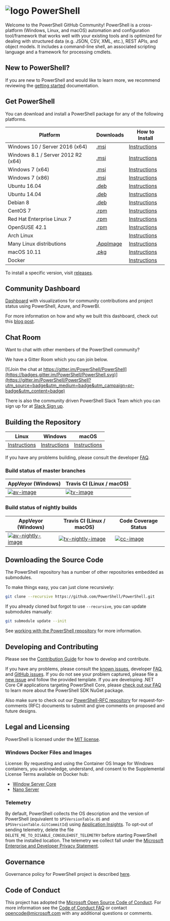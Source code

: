 # ![logo][] PowerShell

Welcome to the PowerShell GitHub Community!
PowerShell is a cross-platform (Windows, Linux, and macOS) automation and configuration tool/framework
that works well with your existing tools and is optimized for dealing with structured data
(e.g. JSON, CSV, XML, etc.), REST APIs, and object models.  It includes a command-line shell, an
associated scripting language and a framework for processing cmdlets.

[logo]: assets/Powershell_64.png

## New to PowerShell?

If you are new to PowerShell and would like to learn more, we recommend reviewing the [getting started][] documentation.

[getting started]: docs/learning-powershell

## Get PowerShell

You can download and install a PowerShell package for any of the following platforms.

| Platform                           | Downloads              | How to Install                |
| ---------------------------------- | ---------------------- | ----------------------------- |
| Windows 10 / Server 2016 (x64)     | [.msi][rl-windows10]   | [Instructions][in-windows]    |
| Windows 8.1 / Server 2012 R2 (x64) | [.msi][rl-windows81]   | [Instructions][in-windows]    |
| Windows 7 (x64)                    | [.msi][rl-windows7-64] | [Instructions][in-windows]    |
| Windows 7 (x86)                    | [.msi][rl-windows7-86] | [Instructions][in-windows]    |
| Ubuntu 16.04                       | [.deb][rl-ubuntu16]    | [Instructions][in-ubuntu16]   |
| Ubuntu 14.04                       | [.deb][rl-ubuntu14]    | [Instructions][in-ubuntu14]   |
| Debian 8                           | [.deb][rl-ubuntu14]    | [Instructions][in-deb8]       |
| CentOS 7                           | [.rpm][rl-centos]      | [Instructions][in-centos]     |
| Red Hat Enterprise Linux 7         | [.rpm][rl-centos]      | [Instructions][in-rhel7]      |
| OpenSUSE 42.1                      | [.rpm][rl-opensuse421] | [Instructions][in-opensuse421]|
| Arch Linux                         |                        | [Instructions][in-archlinux]  |
| Many Linux distributions           | [.AppImage][rl-ai]     | [Instructions][in-appimage]   |
| macOS 10.11                        | [.pkg][rl-macos]       | [Instructions][in-macos]      |
| Docker                             |                        | [Instructions][in-docker]     |

[rl-windows10]: https://github.com/PowerShell/PowerShell/releases/download/v6.0.0-beta.1/PowerShell-6.0.0-beta.1-win10-win2016-x64.msi
[rl-windows81]: https://github.com/PowerShell/PowerShell/releases/download/v6.0.0-beta.1/PowerShell-6.0.0-beta.1-win81-win2012r2-x64.msi
[rl-windows7-64]: https://github.com/PowerShell/PowerShell/releases/download/v6.0.0-alpha.18/PowerShell-6.0.0-alpha.18-win7-win2008r2-x64.msi
[rl-windows7-86]: https://github.com/PowerShell/PowerShell/releases/download/v6.0.0-alpha.18/PowerShell-6.0.0-alpha.18-win7-x86.msi
[rl-ubuntu16]: https://github.com/PowerShell/PowerShell/releases/download/v6.0.0-beta.1/powershell_6.0.0-beta.1-1ubuntu1.16.04.1_amd64.deb
[rl-ubuntu14]: https://github.com/PowerShell/PowerShell/releases/download/v6.0.0-beta.1/powershell_6.0.0-beta.1-1ubuntu1.14.04.1_amd64.deb
[rl-centos]: https://github.com/PowerShell/PowerShell/releases/download/v6.0.0-beta.1/powershell-6.0.0_beta.1-1.el7.centos.x86_64.rpm
[rl-ai]: https://github.com/PowerShell/PowerShell/releases/download/v6.0.0-beta.1/PowerShell-6.0.0-beta.1-x86_64.AppImage
[rl-macos]: https://github.com/PowerShell/PowerShell/releases/download/v6.0.0-beta.1/powershell-6.0.0-beta.1-osx.10.12-x64.pkg
[rl-opensuse421]: https://github.com/PowerShell/PowerShell/releases/download/v6.0.0-beta.1/powershell-6.0.0_beta.1-1.suse.42.1.x86_64.rpm

[installation]: docs/installation
[in-windows]: docs/installation/windows.md#msi
[in-ubuntu14]: docs/installation/linux.md#ubuntu-1404
[in-ubuntu16]: docs/installation/linux.md#ubuntu-1604
[in-deb8]: docs/installation/linux.md#debian-8
[in-centos]: docs/installation/linux.md#centos-7
[in-rhel7]: docs/installation/linux.md#red-hat-enterprise-linux-rhel-7
[in-archlinux]: docs/installation/linux.md#arch-linux
[in-appimage]: docs/installation/linux.md#linux-appimage
[in-macos]: docs/installation/linux.md#macos-1011
[in-docker]: docker
[in-opensuse421]: docs/installation/linux.md#opensuse-421

To install a specific version, visit [releases](https://github.com/PowerShell/PowerShell/releases).

## Community Dashboard

[Dashboard](https://aka.ms/psgithubbi) with visualizations for community contributions and project status using PowerShell, Azure, and PowerBI.

For more information on how and why we built this dashboard, check out this [blog post](https://blogs.msdn.microsoft.com/powershell/2017/01/31/powershell-open-source-community-dashboard/).

## Chat Room

Want to chat with other members of the PowerShell community?

We have a Gitter Room which you can join below.

[![Join the chat at https://gitter.im/PowerShell/PowerShell](https://badges.gitter.im/PowerShell/PowerShell.svg)](https://gitter.im/PowerShell/PowerShell?utm_source=badge&utm_medium=badge&utm_campaign=pr-badge&utm_content=badge)

There is also the community driven PowerShell Slack Team which you can sign up for at [Slack Sign up].

[Slack Sign up]: http://slack.poshcode.org

## Building the Repository

| Linux                    | Windows                    | macOS                   |
|--------------------------|----------------------------|------------------------|
| [Instructions][bd-linux] | [Instructions][bd-windows] | [Instructions][bd-macOS] |

If you have any problems building, please consult the developer [FAQ][].

### Build status of master branches

| AppVeyor (Windows)       | Travis CI (Linux / macOS) |
|--------------------------|--------------------------|
| [![av-image][]][av-site] | [![tv-image][]][tv-site] |

### Build status of nightly builds

| AppVeyor (Windows)       | Travis CI (Linux / macOS) | Code Coverage Status |
|--------------------------|---------------------------|----------------------|
| [![av-nightly-image][]][av-nightly-site] | [![tv-nightly-image][]][tv-site] | [![cc-image][]][cc-site] |

[bd-linux]: docs/building/linux.md
[bd-windows]: docs/building/windows-core.md
[bd-macOS]: docs/building/macos.md

[FAQ]: docs/FAQ.md

[tv-image]: https://travis-ci.org/PowerShell/PowerShell.svg?branch=master
[tv-site]: https://travis-ci.org/PowerShell/PowerShell/branches
[av-image]: https://ci.appveyor.com/api/projects/status/nsng9iobwa895f98/branch/master?svg=true
[av-site]: https://ci.appveyor.com/project/PowerShell/powershell
[tv-nightly-image]: https://jimtru1979.blob.core.windows.net/badges/DailyBuildStatus.svg
[av-nightly-image]: https://ci.appveyor.com/api/projects/status/46yd4jogtm2jodcq?svg=true
[av-nightly-site]: https://ci.appveyor.com/project/PowerShell/powershell-f975h
[cc-site]: https://coveralls.io/github/PowerShell/PowerShell?branch=master
[cc-image]: https://coveralls.io/repos/github/PowerShell/PowerShell/badge.svg?branch=master

## Downloading the Source Code

The PowerShell repository has a number of other repositories embedded as submodules.

To make things easy, you can just clone recursively:

```sh
git clone --recursive https://github.com/PowerShell/PowerShell.git
```

If you already cloned but forgot to use `--recursive`, you can update submodules manually:

```sh
git submodule update --init
```

See [working with the PowerShell repository](docs/git) for more information.

## Developing and Contributing

Please see the [Contribution Guide][] for how to develop and contribute.

If you have any problems, please consult the [known issues][], developer [FAQ][], and [GitHub issues][].
If you do not see your problem captured, please file a [new issue][] and follow the provided template.
If you are developing .NET Core C# applications targeting PowerShell Core, please [check out our FAQ][] to learn more about the PowerShell SDK NuGet package.

Also make sure to check out our [PowerShell-RFC repository](https://github.com/powershell/powershell-rfc) for request-for-comments (RFC) documents to submit and give comments on proposed and future designs.

[check out our FAQ]: docs/FAQ.md#where-do-i-get-the-powershell-core-sdk-package
[Contribution Guide]: .github/CONTRIBUTING.md
[known issues]: docs/KNOWNISSUES.md
[GitHub issues]: https://github.com/PowerShell/PowerShell/issues
[new issue]:https://github.com/PowerShell/PowerShell/issues/new

## Legal and Licensing

PowerShell is licensed under the [MIT license][].

[MIT license]: LICENSE.txt

### Windows Docker Files and Images

License: By requesting and using the Container OS Image for Windows containers, you acknowledge, understand, and consent to the Supplemental License Terms available on Docker hub:

- [Window Server Core](https://hub.docker.com/r/microsoft/windowsservercore/)
- [Nano Server](https://hub.docker.com/r/microsoft/nanoserver/)

### Telemetry

By default, PowerShell collects the OS description and the version of PowerShell (equivalent to `$PSVersionTable.OS` and `$PSVersionTable.GitCommitId`) using [Application Insights](https://azure.microsoft.com/en-us/services/application-insights/).
To opt-out of sending telemetry, delete the file `DELETE_ME_TO_DISABLE_CONSOLEHOST_TELEMETRY` before starting PowerShell from the installed location.
The telemetry we collect fall under the [Microsoft Enterprise and Developer Privacy Statement](https://www.microsoft.com/en-us/privacystatement/EnterpriseDev/default.aspx).

## Governance

Governance policy for PowerShell project is described [here][].

[here]: https://github.com/PowerShell/PowerShell/blob/master/docs/community/governance.md

## Code of Conduct

This project has adopted the [Microsoft Open Source Code of Conduct][conduct-code].
For more information see the [Code of Conduct FAQ][conduct-FAQ] or contact [opencode@microsoft.com][conduct-email] with any additional questions or comments.

[conduct-code]: http://opensource.microsoft.com/codeofconduct/
[conduct-FAQ]: http://opensource.microsoft.com/codeofconduct/faq/
[conduct-email]: mailto:opencode@microsoft.com

